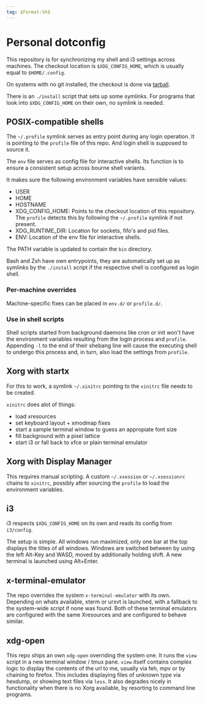```yaml
---
tag: $Format:%h$
---
```


# Personal dotconfig

This repository is for synchronizing my shell and i3 settings across machines.
The checkout location is `$XDG_CONFIG_HOME`, which is usually equal to `$HOME/.config`.

On systems with no git installed, the checkout is done via [tarball](archive/refs/heads/master.tar.gz).

There is an `./install` script that sets up some symlinks.
For programs that look into `$XDG_CONFIG_HOME` on their own, no symlink is needed.

## POSIX-compatible shells

The `~/.profile` symlink serves as entry point during any login operation.
It is pointing to the `profile` file of this repo.
And login shell is supposed to source it.

The `env` file serves as config file for interactive shells.
Its function is to ensure a consistent setup across bourne shell variants.

It makes sure the following environment variables have sensible values:

- USER
- HOME
- HOSTNAME
- XDG_CONFIG_HOME:
  Points to the checkout location of this repository.
  The `profile` detects this by following the `~/.profile` symlink if not present.
- XDG_RUNTIME_DIR:
  Location for sockets, fifo's and pid files.
- ENV:
  Location of the env file for interactive shells.

The PATH variable is updated to contain the `bin` directory.

Bash and Zsh have own entrypoints, they are automatically set up as symlinks by the `./install` script if the respective shell is configured as login shell.

### Per-machine overrides

Machine-specific fixes can be placed in `env.d/` or `profile.d/`.

### Use in shell scripts

Shell scripts started from background daemons like cron or init won't have the environment variables resulting from the login process and `profile`.
Appending `-l` to the end of their shebang line will cause the executing shell to undergo this process and, in turn, also load the settings from `profile`.

## Xorg with startx

For this to work, a symlink `~/.xinitrc` pointing to the `xinitrc` file needs to be created.

`xinitrc` does alot of things:

- load xresources
- set keyboard layout + xmodmap fixes
- start a sample terminal window to guess an appropiate font size
- fill background with a pixel lattice
- start i3 or fall back to xfce or plain terminal emulator

## Xorg with Display Manager

This requires manual scripting.
A custom `~/.xsession` or `~/.xsessionrc` chains to `xinitrc`, possibly after sourcing the `profile` to load the environment variables.

## i3

i3 respects `$XDG_CONFIG_HOME` on its own and reads its config from `i3/config`.

The setup is simple.
All windows run maximized, only one bar at the top displays the titles of all windows.
Windows are switched between by using the left Alt-Key and WASD, moved by additionally holding shift.
A new terminal is launched using Alt+Enter.

## x-terminal-emulator

The repo overrides the system `x-terminal-emulator` with its own.
Depending on whats available, xterm or urxvt is launched, with a fallback to the system-wide script if none was found.
Both of these terminal emulators are configured with the same Xresources and are configured to behave similar.

## xdg-open

This repo ships an own `xdg-open` overriding the system one.
It runs the `view` script in a new terminal window / tmux pane.
`view` itself contains complex logic to display the contents of the url to me, usually via feh, mpv or by chaining to firefox.
This includes displaying files of unknown type via hexdump, or showing text files via `less`.
It also degrades nicely in functionality when there is no Xorg available, by resorting to command line programs.
